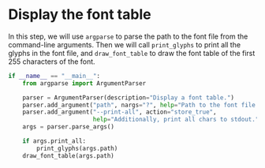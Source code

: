 # Display the font table

In this step, we will use `argparse` to parse the path to the font file from the command-line arguments. Then we will call `print_glyphs` to print all the glyphs in the font file, and `draw_font_table` to draw the font table of the first 255 characters of the font.

```python
if __name__ == "__main__":
    from argparse import ArgumentParser

    parser = ArgumentParser(description="Display a font table.")
    parser.add_argument("path", nargs="?", help="Path to the font file.")
    parser.add_argument("--print-all", action="store_true",
                        help="Additionally, print all chars to stdout.")
    args = parser.parse_args()

    if args.print_all:
        print_glyphs(args.path)
    draw_font_table(args.path)
```
